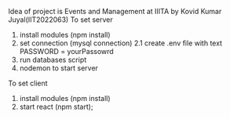Idea of project is 
Events and Management at IIITA
by Kovid Kumar Juyal(IIT2022063)
To set server

1. install modules (npm install)
2. set connection (mysql connection)
    2.1 create .env file with text      PASSWORD = yourPassowrd
3. run databases script
4. nodemon to start server

To set client

1. install modules (npm install)
2. start react (npm start);